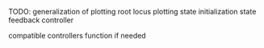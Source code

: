 TODO: 
generalization of plotting
root locus plotting
state initialization
state feedback controller

compatible controllers function if needed